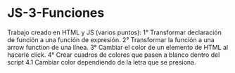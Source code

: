 # JS-3-Funciones



Trabajo creado en HTML y JS (varios puntos):
1° Transformar declaración de función a una función de expresión. 
2° Transformar la función a una arrow function de una línea. 
3° Cambiar el color de un elemento de HTML al hacerle click. 
4° Crear cuadros de colores que pasen a blanco dentro del script 
4.1 Cambiar color dependiendo de la letra que se presiona.
